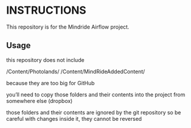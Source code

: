 INSTRUCTIONS	
========

This repository is for the Mindride Airflow project. 

## Usage

this repository does not include 

/Content/Photolands/ 
/Content/MindRideAddedContent/ 

because they are too big for GitHub

you’ll need to copy those folders and their contents into the project from somewhere else (dropbox)

those folders and their contents are ignored by the git repository so be careful with changes inside it, they cannot be reversed
